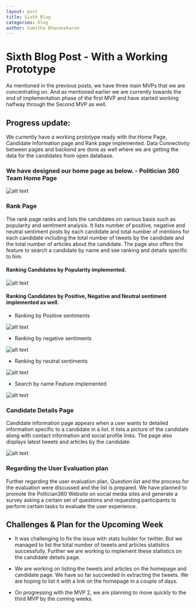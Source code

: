 ```yaml
---
layout: post
title: Sixth Blog
categories: blog
author: Sumitha Dhanasekaran
---
```


# Sixth Blog Post - With a Working Prototype

As mentioned in the previous posts, we have three main MVPs that we are concentrating on. And as mentioned earlier we are currently towards the end of implementation phase of the first MVP and have started working halfway through the Second MVP as well.

## Progress update:

We currently have a working prototype ready with the Home Page, Candidate Information page and Rank page implemented. Data Connectivity between pages and backend are done as well where we are getting the data for the candidates from open database.

### We have designed our home page as below. - Politician 360 Team Home Page

![alt text](https://trello-attachments.s3.amazonaws.com/578bfa5f24e79699ef3b0505/2560x1600/c2265b0f69583f6219e8ed52958a51aa/Screen_Shot_2016-07-18_at_01.11.04.png)

### Rank Page

The rank page ranks and lists the candidates on various basis such as popularity and sentiment analysis. It lists number of positive, negative and neutral sentiment posts by each candidate and total number of mentions for each candidate including the total number of tweets by the candidate and the total number of articles about the candidate. The page also offers the feature to search a candidate by name and see ranking and details specific to him.

#### Ranking Candidates by Popularity implemented.

![alt text](https://trello-attachments.s3.amazonaws.com/578bfa5f24e79699ef3b0505/2560x1600/a115ac8cb20d73bdc76f4206b3c3d344/Screen_Shot_2016-07-18_at_01.11.32.png)

#### Ranking Candidates by Positive, Negative and Neutral sentiment implemented as well. 

+ Ranking by Positive sentiments

![alt text](https://trello-attachments.s3.amazonaws.com/578bfa5f24e79699ef3b0505/2560x1600/9b2fb2f4227a39daaabc85a7f48b1b81/Screen_Shot_2016-07-18_at_01.22.01.png )

+ Ranking by negative sentiments

![alt text](https://trello-attachments.s3.amazonaws.com/578bfa5f24e79699ef3b0505/2560x1600/9d2f0d812b8c1ea66aa4778de5ef8fd9/Screen_Shot_2016-07-18_at_01.22.11.png)

+ Ranking by neutral sentiments

![alt text](https://trello-attachments.s3.amazonaws.com/578bfa5f24e79699ef3b0505/2560x1600/3109cda1870c4fe276d1873f439897d6/Screen_Shot_2016-07-18_at_01.22.06.png)

+ Search by name Feature implemented

![alt text](https://trello-attachments.s3.amazonaws.com/578bfa5f24e79699ef3b0505/2560x1600/2c6cc991453a6f2272682e06063032e0/Screen_Shot_2016-07-18_at_01.35.36.png)

### Candidate Details Page

Candidate information page appears when a user wants to detailed information specific to a candidate in a list. It lists a picture of the candidate along with contact information and social profile links. The page also displays latest tweets and articles by the candidate.

![alt text]()

### Regarding the User Evaluation plan 

Further regarding the user evaluation plan, Question list and the process for the evaluation were discussed and the list is prepared.
We have planned to promote the Poltician360 Website on social media sites and generate a survey asking a certain set of questions and requesting participants to perform certain tasks to evaluate the user experience.

## Challenges & Plan for the Upcoming Week

+ It was challenging to fix the issue with stats builder for twitter. But we managed to list the total number of tweets and articles statistics successfully. Further we are working to implement these statistics on the candidate details page.

+ We are working on listing the tweets and articles on the homepage and candidate page. We have so far succeeded in extracting the tweets. We are hoping to list it with a link on the homepage in a couple of days.

+ On progressing with the MVP 2, we are planning to move quickly to the third MVP by the coming weeks.

